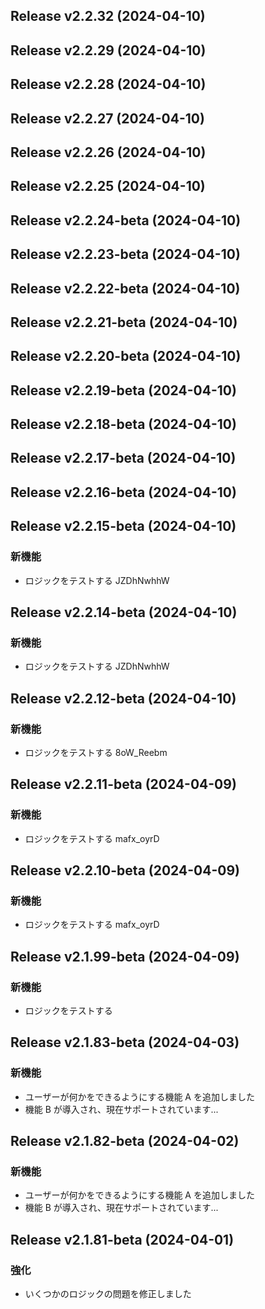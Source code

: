## Release v2.2.32 (2024-04-10)

## Release v2.2.29 (2024-04-10)

## Release v2.2.28 (2024-04-10)

## Release v2.2.27 (2024-04-10)

## Release v2.2.26 (2024-04-10)

## Release v2.2.25 (2024-04-10)

## Release v2.2.24-beta (2024-04-10)

## Release v2.2.23-beta (2024-04-10)

## Release v2.2.22-beta (2024-04-10)

## Release v2.2.21-beta (2024-04-10)

## Release v2.2.20-beta (2024-04-10)

## Release v2.2.19-beta (2024-04-10)

## Release v2.2.18-beta (2024-04-10)

## Release v2.2.17-beta (2024-04-10)

## Release v2.2.16-beta (2024-04-10)

## Release v2.2.15-beta (2024-04-10)

### 新機能

- ロジックをテストする JZDhNwhhW

## Release v2.2.14-beta (2024-04-10)

### 新機能

- ロジックをテストする JZDhNwhhW

## Release v2.2.12-beta (2024-04-10)

### 新機能

- ロジックをテストする 8oW_Reebm

## Release v2.2.11-beta (2024-04-09)

### 新機能

- ロジックをテストする mafx_oyrD

## Release v2.2.10-beta (2024-04-09)

### 新機能

- ロジックをテストする mafx_oyrD

## Release v2.1.99-beta (2024-04-09)

### 新機能

- ロジックをテストする

## Release v2.1.83-beta (2024-04-03)

### 新機能

- ユーザーが何かをできるようにする機能 A を追加しました
- 機能 B が導入され、現在サポートされています...

## Release v2.1.82-beta (2024-04-02)

### 新機能

- ユーザーが何かをできるようにする機能 A を追加しました
- 機能 B が導入され、現在サポートされています...

## Release v2.1.81-beta (2024-04-01)

### 強化

- いくつかのロジックの問題を修正しました
